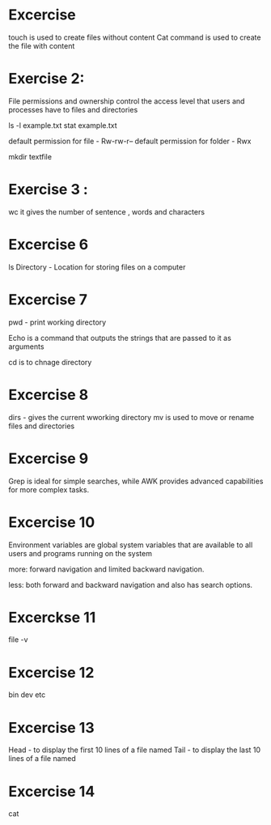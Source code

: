 # Excercise 
touch is used to create files without content
Cat command is used to create the file with content


# Exercise 2:

File permissions and ownership control the access level that users and processes have to files and directories

ls -l example.txt
stat  example.txt

default permission for file  - Rw-rw-r–
default permission for folder - Rwx

mkdir textfile

# Exercise 3 :
wc 
it gives the number of sentence , words and characters 


# Excercise 6
 ls 
 Directory - Location for storing files on a computer

 # Excercise 7 
  pwd - print working directory 

Echo is a command that outputs the strings that are passed to it as arguments

cd is to chnage directory

# Excercise 8 
 dirs - gives the current wworking directory
 mv is used to move or rename files and directories


# Excercise 9 
Grep is ideal for simple searches, while AWK provides advanced capabilities for more complex tasks.

# Excercise 10 
Environment variables are global system variables that are available to all users and programs running on the system

more: forward navigation and limited backward navigation.

less: both forward and backward navigation and also has search options. 

# Excerckse 11
file -v 

# Excercise 12 
bin
dev
etc



# Excercise 13 
Head - to display the first 10 lines of a file named
Tail - to display the last 10 lines of a file named


# Excercise 14 
cat
